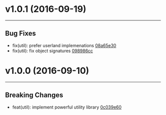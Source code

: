 # v1.0.1 (2016-09-19)
---


## Bug Fixes

- fix(util): prefer userland implemenations [08a65e30](https://github.com/northbrookjs/northbrookjs/commits/08a65e308fd25d92346ece7bc2c2f1afcf48d378)
- fix(util): fix object signatures [098986cc](https://github.com/northbrookjs/northbrookjs/commits/098986cc89689194334c833bc4b0a59258cc31ab)


# v1.0.0 (2016-09-10)
---


## Breaking Changes

- feat(util): implement powerful utility library [0c039e60](https://github.com/northbrookjs/northbrookjs/commits/0c039e608a3eacf55dfb06648a345b23378c2d20)



